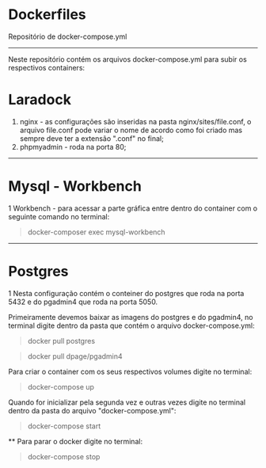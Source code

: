 # Dockerfiles
Repositório de docker-compose.yml
<hr>

Neste repositório contém os arquivos docker-compose.yml para subir os respectivos containers:

# Laradock

1. nginx - as configurações são inseridas na pasta nginx/sites/file.conf, o arquivo file.conf pode variar o nome de acordo como foi criado mas sempre deve ter a extensão ".conf" no final;
2. phpmyadmin - roda na porta 80;

<hr>

# Mysql - Workbench

1 Workbench - para acessar a parte gráfica entre dentro do container com o seguinte comando no terminal:
> docker-composer exec mysql-workbench

<hr>

# Postgres

1 Nesta configuração contém o conteiner do postgres que roda na porta 5432 e do pgadmin4 que roda na porta 5050.

Primeiramente devemos baixar as imagens do postgres e do pgadmin4,
no terminal digite dentro da pasta que contém o arquivo docker-compose.yml:

> docker pull postgres

> docker pull dpage/pgadmin4

Para criar o container com os seus respectivos volumes  digite no terminal:

> docker-compose up

Quando for inicializar pela segunda vez e outras vezes digite no terminal dentro da pasta do arquivo "docker-compose.yml":

> docker-compose start

** Para parar o docker digite no terminal:

> docker-compose stop

